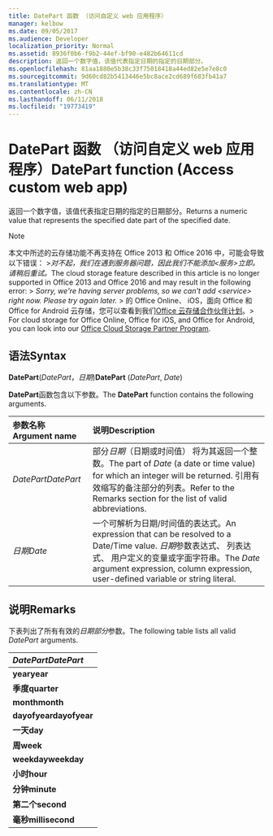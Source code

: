 ```yaml
---
title: DatePart 函数 （访问自定义 web 应用程序）
manager: kelbow
ms.date: 09/05/2017
ms.audience: Developer
localization_priority: Normal
ms.assetid: 8936f0b6-f9b2-44ef-bf90-e482b64611cd
description: 返回一个数字值，该值代表指定日期的指定的日期部分。
ms.openlocfilehash: 81aa1880e5b38c33f75018418a44ed82e5e7e8c0
ms.sourcegitcommit: 9d60cd82b5413446e5bc8ace2cd689f683fb41a7
ms.translationtype: MT
ms.contentlocale: zh-CN
ms.lasthandoff: 06/11/2018
ms.locfileid: "19773419"
---
```

# <a name="datepart-function-access-custom-web-app"></a><span data-ttu-id="a61d2-103">DatePart 函数 （访问自定义 web 应用程序）</span><span class="sxs-lookup"><span data-stu-id="a61d2-103">DatePart function (Access custom web app)</span></span>

<span data-ttu-id="a61d2-104">返回一个数字值，该值代表指定日期的指定的日期部分。</span><span class="sxs-lookup"><span data-stu-id="a61d2-104">Returns a numeric value that represents the specified date part of the specified date.</span></span>
  
> [!NOTE]
> <span data-ttu-id="a61d2-105">本文中所述的云存储功能不再支持在 Office 2013 和 Office 2016 中，可能会导致以下错误： >*对不起，我们在遇到服务器问题，因此我们不能添加\<服务\>立即。请稍后重试。*</span><span class="sxs-lookup"><span data-stu-id="a61d2-105">The cloud storage feature described in this article is no longer supported in Office 2013 and Office 2016 and may result in the following error: >  *Sorry, we're having server problems, so we can't add \<service\> right now. Please try again later.*</span></span> <span data-ttu-id="a61d2-106">> 的 Office Online、 iOS，面向 Office 和 Office for Android 云存储，您可以查看到我们[Office 云存储合作伙伴计划](https://dev.office.com/programs/officecloudstorage)。</span><span class="sxs-lookup"><span data-stu-id="a61d2-106">> For cloud storage for Office Online, Office for iOS, and Office for Android, you can look into our [Office Cloud Storage Partner Program](https://dev.office.com/programs/officecloudstorage).</span></span> 
  
## <a name="syntax"></a><span data-ttu-id="a61d2-107">语法</span><span class="sxs-lookup"><span data-stu-id="a61d2-107">Syntax</span></span>

<span data-ttu-id="a61d2-108">**DatePart**(*DatePart*，*日期*)</span><span class="sxs-lookup"><span data-stu-id="a61d2-108">**DatePart** (*DatePart*, *Date*)</span></span> 
  
<span data-ttu-id="a61d2-109">**DatePart**函数包含以下参数。</span><span class="sxs-lookup"><span data-stu-id="a61d2-109">The **DatePart** function contains the following arguments.</span></span> 
  
|<span data-ttu-id="a61d2-110">**参数名称**</span><span class="sxs-lookup"><span data-stu-id="a61d2-110">**Argument name**</span></span>|<span data-ttu-id="a61d2-111">**说明**</span><span class="sxs-lookup"><span data-stu-id="a61d2-111">**Description**</span></span>|
|:-----|:-----|
| <span data-ttu-id="a61d2-112">*DatePart*</span><span class="sxs-lookup"><span data-stu-id="a61d2-112">*DatePart*</span></span>  <br/> |<span data-ttu-id="a61d2-113">部分*日期*（日期或时间值） 将为其返回一个整数。</span><span class="sxs-lookup"><span data-stu-id="a61d2-113">The part of  *Date*  (a date or time value) for which an integer will be returned.</span></span> <span data-ttu-id="a61d2-114">引用有效缩写的备注部分的列表。</span><span class="sxs-lookup"><span data-stu-id="a61d2-114">Refer to the Remarks section for the list of valid abbreviations.</span></span>  <br/> |
| <span data-ttu-id="a61d2-115">*日期*</span><span class="sxs-lookup"><span data-stu-id="a61d2-115">*Date*</span></span>  <br/> |<span data-ttu-id="a61d2-116">一个可解析为日期/时间值的表达式。</span><span class="sxs-lookup"><span data-stu-id="a61d2-116">An expression that can be resolved to a Date/Time value.</span></span> <span data-ttu-id="a61d2-117">*日期*参数表达式、 列表达式、 用户定义的变量或字面字符串。</span><span class="sxs-lookup"><span data-stu-id="a61d2-117">The  *Date*  argument expression, column expression, user-defined variable or string literal.</span></span>  <br/> |
   
## <a name="remarks"></a><span data-ttu-id="a61d2-118">说明</span><span class="sxs-lookup"><span data-stu-id="a61d2-118">Remarks</span></span>

<span data-ttu-id="a61d2-119">下表列出了所有有效的*日期部分*参数。</span><span class="sxs-lookup"><span data-stu-id="a61d2-119">The following table lists all valid  *DatePart*  arguments.</span></span> 
  
|<span data-ttu-id="a61d2-120">***DatePart***</span><span class="sxs-lookup"><span data-stu-id="a61d2-120">***DatePart***</span></span>|
|:-----|
|<span data-ttu-id="a61d2-121">**year**</span><span class="sxs-lookup"><span data-stu-id="a61d2-121">**year**</span></span> <br/> |
|<span data-ttu-id="a61d2-122">**季度**</span><span class="sxs-lookup"><span data-stu-id="a61d2-122">**quarter**</span></span> <br/> |
|<span data-ttu-id="a61d2-123">**month**</span><span class="sxs-lookup"><span data-stu-id="a61d2-123">**month**</span></span> <br/> |
|<span data-ttu-id="a61d2-124">**dayofyear**</span><span class="sxs-lookup"><span data-stu-id="a61d2-124">**dayofyear**</span></span> <br/> |
|<span data-ttu-id="a61d2-125">**一天**</span><span class="sxs-lookup"><span data-stu-id="a61d2-125">**day**</span></span> <br/> |
|<span data-ttu-id="a61d2-126">**周**</span><span class="sxs-lookup"><span data-stu-id="a61d2-126">**week**</span></span> <br/> |
|<span data-ttu-id="a61d2-127">**weekday**</span><span class="sxs-lookup"><span data-stu-id="a61d2-127">**weekday**</span></span> <br/> |
|<span data-ttu-id="a61d2-128">**小时**</span><span class="sxs-lookup"><span data-stu-id="a61d2-128">**hour**</span></span> <br/> |
|<span data-ttu-id="a61d2-129">**分钟**</span><span class="sxs-lookup"><span data-stu-id="a61d2-129">**minute**</span></span> <br/> |
|<span data-ttu-id="a61d2-130">**第二个**</span><span class="sxs-lookup"><span data-stu-id="a61d2-130">**second**</span></span> <br/> |
|<span data-ttu-id="a61d2-131">**毫秒**</span><span class="sxs-lookup"><span data-stu-id="a61d2-131">**millisecond**</span></span> <br/> |
   

